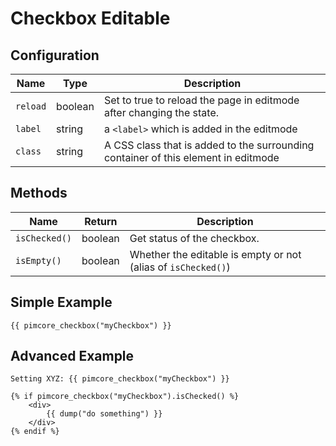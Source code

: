 # Checkbox Editable

## Configuration

| Name     | Type    | Description                                                                        |
|----------|---------|------------------------------------------------------------------------------------|
| `reload` | boolean | Set to true to reload the page in editmode after changing the state.               |
| `label`  | string  | a `<label>` which is added in the editmode                                         |
| `class`  | string  | A CSS class that is added to the surrounding container of this element in editmode |

## Methods

| Name          | Return    | Description                                                            |
|---------------|-----------|------------------------------------------------------------------------|
| `isChecked()` | boolean   | Get status of the checkbox.                                            |
| `isEmpty()`   | boolean   | Whether the editable is empty or not (alias of `isChecked()`)          |

## Simple Example

```twig
{{ pimcore_checkbox("myCheckbox") }}
```


## Advanced Example

```twig
Setting XYZ: {{ pimcore_checkbox("myCheckbox") }}

{% if pimcore_checkbox("myCheckbox").isChecked() %}
    <div>
        {{ dump("do something") }}
    </div>
{% endif %}
```

